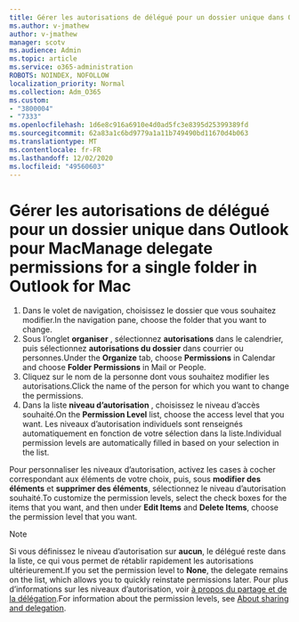 ```yaml
---
title: Gérer les autorisations de délégué pour un dossier unique dans Outlook pour Mac
ms.author: v-jmathew
author: v-jmathew
manager: scotv
ms.audience: Admin
ms.topic: article
ms.service: o365-administration
ROBOTS: NOINDEX, NOFOLLOW
localization_priority: Normal
ms.collection: Adm_O365
ms.custom:
- "3800004"
- "7333"
ms.openlocfilehash: 1d6e8c916a6910e4d0ad5fc3e8395d25399389fd
ms.sourcegitcommit: 62a83a1c6bd9779a1a11b749490bd11670d4b063
ms.translationtype: MT
ms.contentlocale: fr-FR
ms.lasthandoff: 12/02/2020
ms.locfileid: "49560603"
---
```

# <a name="manage-delegate-permissions-for-a-single-folder-in-outlook-for-mac"></a><span data-ttu-id="a2171-102">Gérer les autorisations de délégué pour un dossier unique dans Outlook pour Mac</span><span class="sxs-lookup"><span data-stu-id="a2171-102">Manage delegate permissions for a single folder in Outlook for Mac</span></span>

1. <span data-ttu-id="a2171-103">Dans le volet de navigation, choisissez le dossier que vous souhaitez modifier.</span><span class="sxs-lookup"><span data-stu-id="a2171-103">In the navigation pane, choose the folder that you want to change.</span></span>
2. <span data-ttu-id="a2171-104">Sous l’onglet **organiser** , sélectionnez **autorisations** dans le calendrier, puis sélectionnez **autorisations du dossier** dans courrier ou personnes.</span><span class="sxs-lookup"><span data-stu-id="a2171-104">Under the **Organize** tab, choose **Permissions** in Calendar and choose **Folder Permissions** in Mail or People.</span></span>
3. <span data-ttu-id="a2171-105">Cliquez sur le nom de la personne dont vous souhaitez modifier les autorisations.</span><span class="sxs-lookup"><span data-stu-id="a2171-105">Click the name of the person for which you want to change the permissions.</span></span>
4. <span data-ttu-id="a2171-106">Dans la liste **niveau d’autorisation** , choisissez le niveau d’accès souhaité.</span><span class="sxs-lookup"><span data-stu-id="a2171-106">On the **Permission Level** list, choose the access level that you want.</span></span> <span data-ttu-id="a2171-107">Les niveaux d’autorisation individuels sont renseignés automatiquement en fonction de votre sélection dans la liste.</span><span class="sxs-lookup"><span data-stu-id="a2171-107">Individual permission levels are automatically filled in based on your selection in the list.</span></span>

<span data-ttu-id="a2171-108">Pour personnaliser les niveaux d’autorisation, activez les cases à cocher correspondant aux éléments de votre choix, puis, sous **modifier des éléments** et **supprimer des éléments**, sélectionnez le niveau d’autorisation souhaité.</span><span class="sxs-lookup"><span data-stu-id="a2171-108">To customize the permission levels, select the check boxes for the items that you want, and then under **Edit Items** and **Delete Items**, choose the permission level that you want.</span></span>

> [!NOTE]
> <span data-ttu-id="a2171-109">Si vous définissez le niveau d’autorisation sur **aucun**, le délégué reste dans la liste, ce qui vous permet de rétablir rapidement les autorisations ultérieurement.</span><span class="sxs-lookup"><span data-stu-id="a2171-109">If you set the permission level to **None**, the delegate remains on the list, which allows you to quickly reinstate permissions later.</span></span> <span data-ttu-id="a2171-110">Pour plus d’informations sur les niveaux d’autorisation, voir [à propos du partage et de la délégation](https://support.microsoft.com/office/options-for-sharing-and-delegating-folders-in-outlook-for-mac-480d8054-68ce-4150-ba1e-b9b7f2fc4ce5).</span><span class="sxs-lookup"><span data-stu-id="a2171-110">For information about the permission levels, see [About sharing and delegation](https://support.microsoft.com/office/options-for-sharing-and-delegating-folders-in-outlook-for-mac-480d8054-68ce-4150-ba1e-b9b7f2fc4ce5).</span></span>
